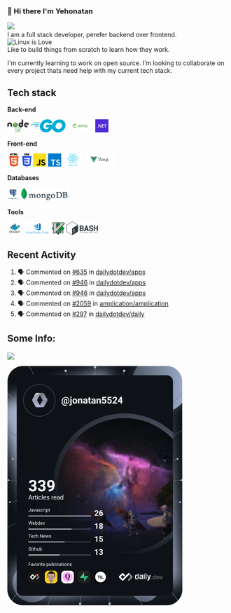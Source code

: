 ### 👋 Hi there I'm Yehonatan  
<a href="https://www.linkedin.com/in/jonatan-ezron-40055b217/"><img src="https://img.shields.io/badge/LinkedIn-0077B5?style=for-the-badge&logo=linkedin&logoColor=white" /></a>  
I am a full stack developer, perefer  backend over frontend.  
 ![Linux](https://img.shields.io/badge/Linux-FCC624?style=for-the-badge&logo=linux&logoColor=black)  is Love  
Like to build things from scratch to learn how they work.  

I'm currently learning to work on open source.
I’m looking to collaborate on every project thats need help with my current tech stack.

## Tech stack

**Back-end**

<code><img height="30" src="https://raw.githubusercontent.com/jonatan5524/jonatan5524/main/images/nodejs.png"></code>
<code><img height="30" src="https://raw.githubusercontent.com/jonatan5524/jonatan5524/main/images/go.png"></code>
<code><img height="30" src="https://raw.githubusercontent.com/jonatan5524/jonatan5524/main/images/spring.png"></code>
<code><img height="30" src="https://raw.githubusercontent.com/jonatan5524/jonatan5524/main/images/dotnet.png"></code>

**Front-end**

<code><img height="30" src="https://raw.githubusercontent.com/jonatan5524/jonatan5524/main/images/html.png"></code>
<code><img height="30" src="https://raw.githubusercontent.com/jonatan5524/jonatan5524/main/images/css3.png"></code>
<code><img height="30" src="https://raw.githubusercontent.com/jonatan5524/jonatan5524/main/images/js.png"></code>
<code><img height="30" src="https://raw.githubusercontent.com/jonatan5524/jonatan5524/main/images/ts.png"></code>
<code><img height="30" src="https://raw.githubusercontent.com/jonatan5524/jonatan5524/main/images/reactjs.png"></code>
<code><img height="30" src="https://raw.githubusercontent.com/jonatan5524/jonatan5524/main/images/vuejs.png"></code>

**Databases**

<code><img height="30" src="https://raw.githubusercontent.com/jonatan5524/jonatan5524/main/images/postgresql.png"></code>
<code><img height="30" src="https://raw.githubusercontent.com/jonatan5524/jonatan5524/main/images/mongodb.png"></code>

**Tools**

<code><img height="30" src="https://raw.githubusercontent.com/jonatan5524/jonatan5524/main/images/docker.png"></code>
<code><img height="30" src="https://raw.githubusercontent.com/jonatan5524/jonatan5524/main/images/vscode.png"></code>
<code><img height="30" src="https://raw.githubusercontent.com/jonatan5524/jonatan5524/main/images/vim.png"></code>
<code><img height="30" src="https://raw.githubusercontent.com/jonatan5524/jonatan5524/main/images/bash.png"></code>

## Recent Activity
<!--START_SECTION:activity-->
1. 🗣 Commented on [#635](https://github.com/dailydotdev/apps/issues/635) in [dailydotdev/apps](https://github.com/dailydotdev/apps)
2. 🗣 Commented on [#946](https://github.com/dailydotdev/apps/issues/946) in [dailydotdev/apps](https://github.com/dailydotdev/apps)
3. 🗣 Commented on [#946](https://github.com/dailydotdev/apps/issues/946) in [dailydotdev/apps](https://github.com/dailydotdev/apps)
4. 🗣 Commented on [#2059](https://github.com/amplication/amplication/issues/2059) in [amplication/amplication](https://github.com/amplication/amplication)
5. 🗣 Commented on [#297](https://github.com/dailydotdev/daily/issues/297) in [dailydotdev/daily](https://github.com/dailydotdev/daily)
<!--END_SECTION:activity-->

## Some Info:

<img align="center" src="https://github-readme-stats.vercel.app/api?username=jonatan5524" />

<a href="https://app.daily.dev/DailyDevTips"><img src="https://github.com/jonatan5524/jonatan5524/blob/main/devcard.svg" width="400" alt="Jonatan Ezron's Dev Card"/></a>
